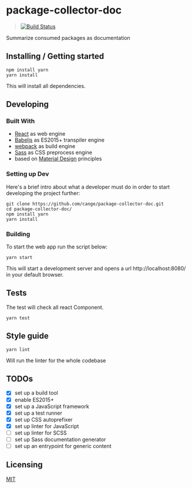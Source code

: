 # package-collector-doc

> [![Build Status](https://travis-ci.org/cange/package-collector-doc.svg?branch=master)](https://travis-ci.org/cange/package-collector-doc)

Summarize consumed packages as documentation

## Installing / Getting started

```shell
npm install yarn
yarn install
```

This will install all dependencies.

## Developing

### Built With

* [React](https://reactjs.org) as web engine
* [Babeljs](http://babeljs.io) as ES2015+ transpiler engine
* [webpack](http://webpack.js.org) as build engine
* [Sass](http://sass-lang.com) as CSS preprocess engine
* based on [Material Design](https://material.io/guidelines) principles

### Setting up Dev

Here's a brief intro about what a developer must do in order to start developing
the project further:

```shell
git clone https://github.com/cange/package-collector-doc.git
cd package-collector-doc/
npm install yarn
yarn install
```

### Building

To start the web app run the script below:

```shell
yarn start
```

This will start a development server and opens a url http://localhost:8080/ in your default browser.

## Tests

The test will check all react Component.

```shell
yarn test
```

## Style guide

```shell
yarn lint
```

Will run the linter for the whole codebase

## TODOs

* [x] set up a build tool
* [x] enable ES2015+
* [x] set up a JavaScript framework
* [x] set up a test runner
* [x] set up CSS autoprefixer
* [x] set up linter for JavaScript
* [ ] set up linter for SCSS
* [ ] set up Sass documentation generator
* [ ] set up an entrypoint for generic content

## Licensing

[MIT](./LICENSE)
